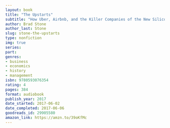 ```yaml
---
layout: book
title: "The Upstarts"
subtitle: "How Uber, Airbnb, and the Killer Companies of the New Silicon Valley Are Changing the World"
author: Brad Stone
author_last: Stone
slug: stone-the-upstarts
type: nonfiction
img: true
series: 
part: 
genres:
- business
- economics
- history
- management
isbn: 9780593076354
rating: 4
pages: 384
format: audiobook
publish_year: 2017
date_started: 2017-06-02
date_completed: 2017-06-06
goodreads_id: 29905580
amazon_link: https://amzn.to/39oKfMc
---
```

